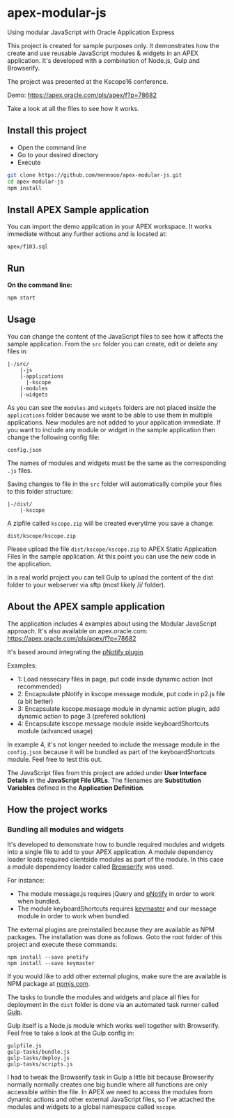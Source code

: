 # apex-modular-js
Using modular JavaScript with Oracle Application Express

This project is created for sample purposes only. It demonstrates how the create and use reusable JavaScript modules & widgets in an APEX application. It's developed with a combination of Node.js, Gulp and Browserify.

The project was presented at the Kscope16 conference.

Demo: <a href="https://apex.oracle.com/pls/apex/f?p=78682" target="_blank">https://apex.oracle.com/pls/apex/f?p=78682</a>

Take a look at all the files to see how it works.

## Install this project
- Open the command line
- Go to your desired directory
- Execute
```bash
git clone https://github.com/mennooo/apex-modular-js.git
cd apex-modular-js		
npm install
```

## Install APEX Sample application
You can import the demo application in your APEX workspace. It works immediate without any further actions and is located at:
```
apex/f103.sql
```

## Run
**On the command line:**  
```bash
npm start
```
## Usage
You can change the content of the JavaScript files to see how it affects the sample application.
From the `src` folder you can create, edit or delete any files in:
```
|-/src/
	|-js
    |-applications
      |-kscope
    |-modules
    |-widgets
```
As you can see the `modules` and `widgets` folders are not placed inside the `applications` folder because we want to be able to use them in multiple applications.
New modules are not added to your application immediate. If you want to include any module or widget in the sample application then change the following config file:
```
config.json
```
The names of modules and widgets must be the same as the corresponding `.js` files.

Saving changes to file in the `src` folder will automatically compile your files to this folder structure:
```
|-/dist/
    |-kscope
```

A zipfile called `kscope.zip` will be created everytime you save a change:
```
dist/kscope/kscope.zip
```
Please upload the file `dist/kscope/kscope.zip` to APEX Static Application Files in the sample application. At this point you can use the new code in the application.

In a real world project you can tell Gulp to upload the content of the dist folder to your webserver via sftp (most likely /i/ folder).

## About the APEX sample application

The application includes 4 examples about using the Modular JavaScript approach. It's also available on apex.oracle.com:
<a href="https://apex.oracle.com/pls/apex/f?p=78682" target="_blank">https://apex.oracle.com/pls/apex/f?p=78682</a>

It's based around integrating the <a href="https://sciactive.com/pnotify/" target="_blank">pNotify plugin</a>.

Examples:
- 1: Load nessecary files in page, put code inside dynamic action (not recommended)
- 2: Encapsulate pNotify in kscope.message module, put code in p2.js file (a bit better)
- 3: Encapsulate kscope.message module in dynamic action plugin, add dynamic action to page 3 (prefered solution)
- 4: Encapsulate kscope.message module inside keyboardShortcuts module (advanced usage)

In example 4, it's not longer needed to include the message module in the `config.json` because it will be bundled as part of the keyboardShortcuts module. Feel free to test this out.

The JavaScript files from this project are added under **User Interface Details** in the **JavaScript File URLs**. The filenames are **Substitution Variables** defined in the **Application Definition**.

## How the project works

### Bundling all modules and widgets

It's developed to demonstrate how to bundle required modules and widgets into a single file to add to your APEX application.
A module dependency loader loads required clientside modules as part of the module. In this case a module dependency loader called <a href="http://browserify.org/" target="_blank">Browserify</a> was used.

For instance:
- The module message.js requires jQuery and <a href="https://sciactive.com/pnotify/" target="_blank">pNotify</a> in order to work when bundled.
- The module keyboardShortcuts requires <a href="https://github.com/madrobby/keymaster" target="_blank">keymaster</a> and our message module in order to work when bundled.

The external plugins are preinstalled because they are available as NPM packages. The installation was done as follows.
Goto the root folder of this project and execute these commands:
```
npm install --save pnotify
npm install --save keymaster
```

If you would like to add other external plugins, make sure the are available is NPM package at <a href="https://www.npmjs.com/" target="_blank">npmjs.com</a>.

The tasks to bundle the modules and widgets and place all files for deployment in the `dist` folder is done via an automated task runner called <a href="http://gulpjs.com/" target="_blank">Gulp</a>.

Gulp itself is a Node.js module which works well together with Browserify. Feel free to take a look at the Gulp config in:
```
gulpfile.js 
gulp-tasks/bundle.js
gulp-tasks/deploy.js
gulp-tasks/scripts.js
```
I had to tweak the Browserify task in Gulp a little bit because Browserify normally normally creates one big bundle where all functions are only accessible within the file. In APEX we need to access the modules from dynamic actions and other external JavaScript files, so I've attached the modules and widgets to a global namespace called `kscope`.
